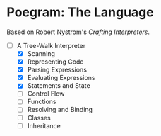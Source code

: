 # Poegram: The Language

Based on Robert Nystrom's _Crafting Interpreters_.

- [ ] A Tree-Walk Interpreter
  - [x] Scanning
  - [x] Representing Code
  - [x] Parsing Expressions
  - [x] Evaluating Expressions
  - [x] Statements and State
  - [ ] Control Flow
  - [ ] Functions
  - [ ] Resolving and Binding
  - [ ] Classes
  - [ ] Inheritance